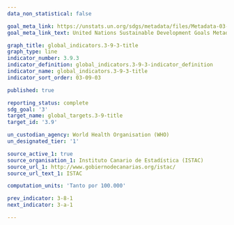 ```yaml
---
data_non_statistical: false

goal_meta_link: https://unstats.un.org/sdgs/metadata/files/Metadata-03-09-03.pdf
goal_meta_link_text: United Nations Sustainable Development Goals Metadata (PDF 213 KB)

graph_title: global_indicators.3-9-3-title
graph_type: line
indicator_number: 3.9.3
indicator_definition: global_indicators.3-9-3-indicator_definition
indicator_name: global_indicators.3-9-3-title
indicator_sort_order: 03-09-03

published: true

reporting_status: complete
sdg_goal: '3'
target_name: global_targets.3-9-title
target_id: '3.9'

un_custodian_agency: World Health Organisation (WHO)
un_designated_tier: '1'

source_active_1: true
source_organisation_1: Instituto Canario de Estadística (ISTAC)
source_url_1: http://www.gobiernodecanarias.org/istac/
source_url_text_1: ISTAC

computation_units: 'Tanto por 100.000'

prev_indicator: 3-8-1
next_indicator: 3-a-1

---
```

